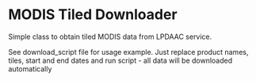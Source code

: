 # MODIS Tiled Downloader

Simple class to obtain tiled MODIS data from LPDAAC service.

See download_script file for usage example. Just replace product names, tiles, start and end dates and run script - all data will be downloaded automatically